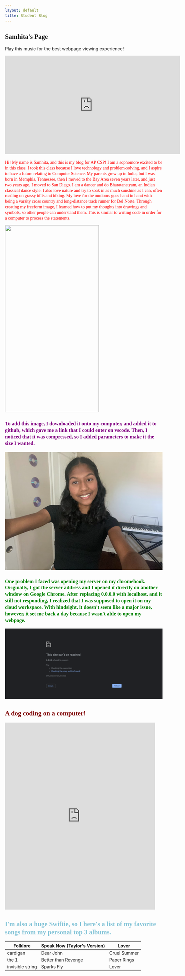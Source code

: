```yaml
---
layout: default
title: Student Blog
---
```



## <span style= "font-family: 'Georgia', serif"> Samhita's Page <span> 
Play this music for the best webpage viewing experience!

<iframe width="560" height="315" src="https://www.youtube.com/embed/5izgLqfqGbw?si=R5jGdTbFNqPg0gmy&amp;controls=0" title="YouTube video player" frameborder="0" allow="accelerometer; autoplay; clipboard-write; encrypted-media; gyroscope; picture-in-picture; web-share" allowfullscreen></iframe>

 <span style= "font-family: 'Georgia', serif"> <span style= "color:red"> Hi! My name is Samhita, and this is my blog for AP CSP! I am a sophomore excited to be in this class. I took this class because I love technology and problem-solving, and I aspire to have a future relating to Computer Science. My parents grew up in India, but I was born in Memphis, Tennessee, then I moved to the Bay Area seven years later, and just two years ago, I moved to San Diego. I am a dancer and do Bharatanatyam, an Indian classical dance style. I also love nature and try to soak in as much sunshine as I can, often reading on grassy hills and hiking. My love for the outdoors goes hand in hand with being a varsity cross country and long-distance track runner for Del Norte. Through creating my freeform image, I learned how to put my thoughts into drawings and symbols, so other people can understand them. This is similar to writing code in order for a computer to process the statements.

<img src="https://github.com/samhita-l/huh/assets/139089376/156b8c26-dcfb-4a64-b5f8-031880979fd1"
width="300"
height="600"
/>

### <span style= "font-family: 'Georgia', serif"> <span style="color: purple;"> To add this image, I downloaded it onto my computer, and added it to github, which gave me a link that I could enter on vscode. Then, I noticed that it was compressed, so I added parameters to make it the size I wanted.



![Pic of me](image.png)

### <span style= "font-family: 'Georgia', serif"> <span style="color: green;"> One problem I faced was opening my server on my chromebook. Originally, I got the server address and I opened it directly on another window on Google Chrome. After replacing 0.0.0.0 with localhost, and it still not responding, I realized that I was supposed to open it on my cloud workspace. With hindsight, it doesn't seem like a major issue, however, it set me back a day because I wasn't able to open my webpage.

![Screenshot of issue](image-1.png)

## <span style= "font-family: 'Georgia', serif"> <span style="color: #800000;"> A dog coding on a computer! <span>
<div style="width:480px"><iframe allow="fullscreen" frameBorder="0" height="600" src="https://giphy.com/embed/tdLMeEDsWCow4Pb553/video" width="480"></iframe></div>

## <span style= "font-family: 'Georgia', serif"> <span style="color: #86C5D8;"> I'm also a huge Swiftie, so I here's a list of my favorite songs from my personal top 3 albums.

| Folklore | Speak Now (Taylor's Version) | Lover |
| -------- | -------- | -------- |
| cardigan | Dear John | Cruel Summer |
| the 1 | Better than Revenge | Paper Rings |
| invisible string | Sparks Fly | Lover |


